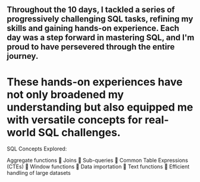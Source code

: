 ## Throughout the 10 days, I tackled a series of progressively challenging SQL tasks, refining my skills and gaining hands-on experience. Each day was a step forward in mastering SQL, and I'm proud to have persevered through the entire journey. 

# These hands-on experiences have not only broadened my understanding but also equipped me with versatile concepts for real-world SQL challenges.
SQL Concepts Explored:

 Aggregate functions 
📍 Joins
📍 Sub-queries
📍 Common Table Expressions (CTEs)
📍 Window functions
📍 Data importation 
📍 Text functions 
📍 Efficient handling of large datasets

